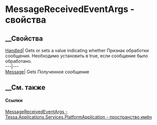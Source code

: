 # MessageReceivedEventArgs - свойства
##  __Свойства
[Handled](P_Tessa_Applications_Services_PlatformApplication_MessageReceivedEventArgs_Handled.htm)|
Gets or sets a value indicating whether Признак обработки сообщения.
Необходимо установить в true, если сообщение было обработано.  
---|---  
[Message](P_Tessa_Applications_Services_PlatformApplication_MessageReceivedEventArgs_Message.htm)|
Gets Полученное сообщение  
## __См. также
#### Ссылки
[MessageReceivedEventArgs -
](T_Tessa_Applications_Services_PlatformApplication_MessageReceivedEventArgs.htm)
[Tessa.Applications.Services.PlatformApplication - пространство
имён](N_Tessa_Applications_Services_PlatformApplication.htm)

